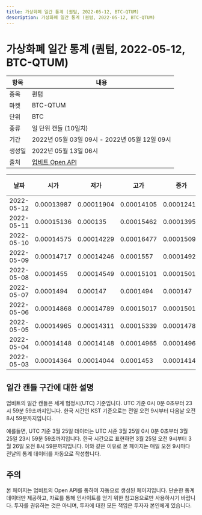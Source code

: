 ```yaml
---
title: 가상화폐 일간 통계 (퀀텀, 2022-05-12, BTC-QTUM)
description: 가상화폐 일간 통계 (퀀텀, 2022-05-12, BTC-QTUM)
---
```



가상화폐 일간 통계 (퀀텀, 2022-05-12, BTC-QTUM)
===

|항목|내용|
|--|--|
|종목|퀀텀|
|마켓|BTC-QTUM|
|단위|BTC|
|종류|일 단위 캔들 (10일치)|
|기간|2022년 05월 03일 09시 - 2022년 05월 12일 09시|
|생성일|2022년 05월 13일 06시|
|출처|[업비트 Open API](https://docs.upbit.com)|


|날짜|시가|저가|고가|종가|비고|
|--|--|--|--|--|--|
|2022-05-12|0.00013987|0.00011904|0.00014105|0.00012417|    |
|2022-05-11|0.00015136|0.000135|0.00015462|0.00013951|    |
|2022-05-10|0.00014575|0.00014229|0.00016477|0.00015096|    |
|2022-05-09|0.00014717|0.00014246|0.0001557|0.00014927|    |
|2022-05-08|0.0001455|0.00014549|0.00015101|0.00015017|    |
|2022-05-07|0.0001494|0.000147|0.0001494|0.000147|    |
|2022-05-06|0.00014868|0.00014789|0.00015017|0.00015017|    |
|2022-05-05|0.00014965|0.00014311|0.00015339|0.00014787|    |
|2022-05-04|0.00014148|0.00014148|0.00014965|0.00014965|    |
|2022-05-03|0.00014364|0.00014044|0.0001453|0.00014148|    |


일간 캔들 구간에 대한 설명
---


업비트의 일간 캔들은 세계 협정시(UTC) 기준입니다. 
UTC 기준 0시 0분 0초부터 23시 59분 59초까지입니다. 
한국 시간인 KST 기준으로는 전일 오전 9시부터 다음날 오전 8시 59분까지입니다. 


예를들면, UTC 기준 3월 25일 데이터는 UTC 시준 3월 25일 0시 0분 0초부터 3월 25일 23시 59분 59초까지입니다. 
한국 시간으로 표현하면 3월 25일 오전 9시부터 3월 26일 오전 8시 59분까지입니다. 
이와 같은 이유로 본 페이지는 매일 오전 9시마다 전날의 통계 데이터를 자동으로 작성합니다. 


주의
---


본 페이지는 업비트의 Open API를 통하여 자동으로 생성된 페이지입니다. 
단순한 통계 데이터만 제공하고, 자료를 통해 인사이트를 얻기 위한 참고용으로만 사용하시기 바랍니다. 
투자를 권유하는 것은 아니며, 투자에 대한 모든 책임은 투자자 본인에게 있습니다. 
